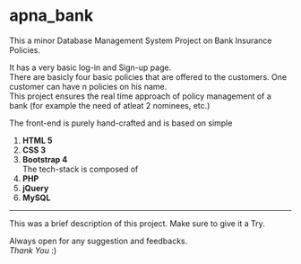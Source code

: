 # apna_bank

This a minor Database Management System Project on Bank Insurance Policies.

It has a very basic log-in and Sign-up page.  
There are basicly four basic policies that are offered to the customers. One customer can have n policies on his name.    
This project ensures the real time approach of policy management of a bank (for example the need of atleat 2 nominees, etc.)  

The front-end is purely hand-crafted and is based on simple  
1. __HTML 5__  
2. __CSS 3__  
3. __Bootstrap 4__  
The tech-stack is composed of  
1. __PHP__  
2. __jQuery__  
3. __MySQL__

---

This was a brief description of this project. Make sure to give it a Try.

Always open for any suggestion and feedbacks.  
_Thank You_ :)
